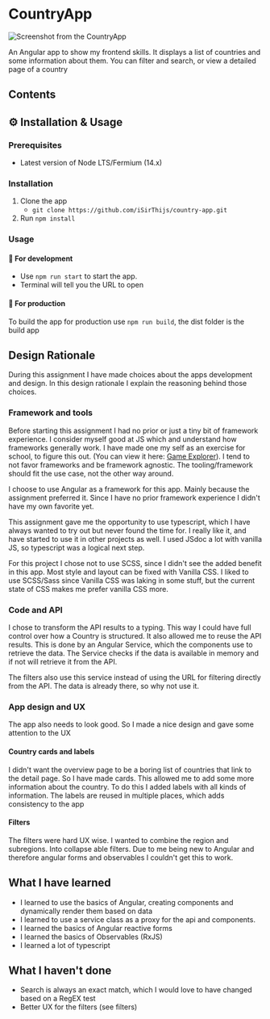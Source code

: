 # CountryApp
![Screenshot from the CountryApp]('./')

An Angular app to show my frontend skills. It displays a list of countries and some information about them. You can filter and search, or view a detailed page of a country

## Contents


## ⚙️ Installation & Usage

### Prerequisites
* Latest version of Node LTS/Fermium (14.x)

### Installation
1. Clone the app
	* `git clone https://github.com/iSirThijs/country-app.git`
2. Run `npm install`

### Usage
#### 🔬 For development
* Use `npm run start` to start the app.
* Terminal will tell you the URL to open

#### 🔨 For production
To build the app for production use `npm run build`, the dist folder is the build app

## Design Rationale
During this assignment I have made choices about the apps development and design. In this design rationale I explain the reasoning behind those choices.
### Framework and tools
Before starting this assignment I had no prior or just a tiny bit of framework experience. I consider myself good at JS which and understand how frameworks generally work. I have made one my self as an exercise for school, to figure this out. (You can view it here: [Game Explorer](https://github.com/iSirThijs/web-app-from-scratch-1920)). I tend to not favor frameworks and be framework agnostic. The tooling/framework should fit the use case, not the other way around.

I choose to use Angular as a framework for this app. Mainly because the assignment preferred it. Since I have no prior framework experience I didn't have my own favorite yet. 

This assignment gave me the opportunity to use typescript, which I have always wanted to try out but never found the time for. I really like it, and have started to use it in other projects as well. I used JSdoc a lot with vanilla JS, so typescript was a logical next step.

For this project I chose not to use SCSS, since I didn't see the added benefit in this app. Most style and layout can be fixed with Vanilla CSS. I liked to use SCSS/Sass since Vanilla CSS was laking in some stuff, but the current state of CSS makes me prefer vanilla CSS more.

### Code and API
I chose to transform the API results to a typing. This way I could have full control over how a Country is structured. It also allowed me to reuse the API results. This is done by an Angular Service, which the components use to retrieve the data. The Service checks if the data is available in memory and if not will retrieve it from the API. 

The filters also use this service instead of using the URL for filtering directly from the API. The data is already there, so why not use it. 

### App design and UX
The app also needs to look good. So I made a nice design and gave some attention to the UX

#### Country cards and labels
I didn't want the overview page to be a boring list of countries that link to the detail page. So I have made cards. This allowed me to add some more information about the country. To do this I added labels with all kinds of information. The labels are reused in multiple places, which adds consistency to the app

#### Filters
The filters were hard UX wise. I wanted to combine the region and subregions. Into collapse able filters. Due to me being new to Angular and therefore angular forms and observables I couldn't get this to work.

<!-- Insert sketch here -->
## What I have learned
* I learned to use the basics of Angular, creating components and dynamically render them based on data
* I learned to use a service class as a proxy for the api and components. 
* I learned the basics of Angular reactive forms
* I learned the basics of Observables (RxJS)
* I learned a lot of typescript

## What I haven't done
* Search is always an exact match, which I would love to have changed based on a RegEX test
* Better UX for the filters (see filters) 
